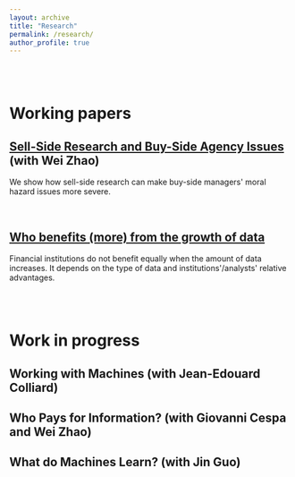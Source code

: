 ```yaml
---
layout: archive
title: "Research"
permalink: /research/
author_profile: true
---
```


<br />
<br />


# Working papers

## [Sell-Side Research and Buy-Side Agency Issues](https://papers.ssrn.com/sol3/papers.cfm?abstract_id=3957601) (with Wei Zhao)


We show how sell-side research can make buy-side managers' moral hazard issues more severe.


<br />


## [Who benefits (more) from the growth of data](https://papers.ssrn.com/sol3/papers.cfm?abstract_id=4260838) 

Financial institutions do not benefit equally when the amount of data increases. It depends on the type of data and institutions'/analysts'  relative advantages.


<br />
<br />


# Work in progress

## Working with Machines (with Jean-Edouard Colliard)

## Who Pays for Information? (with Giovanni Cespa and Wei Zhao)

## What do Machines Learn? (with Jin Guo)
